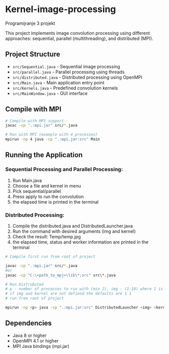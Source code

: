 # Kernel-image-processing

Programijranje 3 projekt

This project implements image convolution processing using different approaches: sequential, parallel (multithreading), and distributed (MPI).

## Project Structure

- `src/Sequential.java` - Sequential image processing
- `src/parallel.java` - Parallel processing using threads
- `src/distributed.java` - Distributed processing using OpenMPI
- `src/Main.java` - Main application entry point
- `src/Kernels.java` - Predefined convolution kernels
- `src/MainWindow.java` - GUI interface

## Compile with MPI

```bash
# Compile with MPI support
javac -cp ".:mpi.jar" src/*.java

# Run with MPI (example with 4 processes)
mpirun -np 4 java -cp ".:mpi.jar:src" Main
```

## Running the Application

### Sequential Processing and Parallel Processing:

1. Run Main.java
2. Choose a file and kernel in menu
3. Pick sequential/parallel
4. Press apply to run the convolution
5. the elapsed time is printed in the terminal

### Distributed Processing:

1. Compile the distributed.java and DistributedLauncher.java
2. Run the command with desired arguments (img and kernel)
3. Check the result: Temp/temp.jpg
4. the elapsed time, status and worker information are printed in the terminal

```bash
# Compile first run from root of project

javac -cp ".:mpi.jar" src/*.java
#or
javac -cp "C:\<path_to_mpj>\lib\*;src" src\*.java

# Run Distrubuted
# p - number of processes to run with (min 2), img - (1-10) where 1 is the smalles, kernel (1-4) in order: edge detection, sharpen, blur, emboss
# if img and kernel are not defiend the defaults are 1 1
# run from root of project

mpirun -np <p> java -cp ".:mpi.jar:src" DistributedLauncher <img> <kernel>
```

## Dependencies

- Java 8 or higher
- OpenMPI 4.1 or higher
- MPI Java bindings (mpi.jar)

